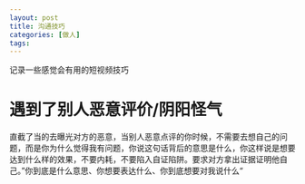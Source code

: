 ```yaml
---
layout: post
title: 沟通技巧
categories: [做人]
tags: 
---
```


记录一些感觉会有用的短视频技巧

# 遇到了别人恶意评价/阴阳怪气
直截了当的去曝光对方的恶意，当别人恶意点评的你时候，不需要去想自己的问题，而是你为什么觉得我有问题，你说这句话背后的意思是什么，你这样说是想要达到什么样的效果，不要内耗，不要陷入自证陷阱。要求对方拿出证据证明他自己。”你到底是什么意思、你想要表达什么、你到底想要对我说什么“